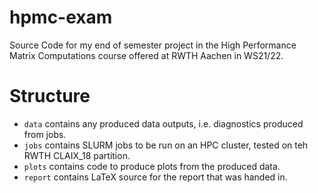 # hpmc-exam
Source Code for my end of semester project in the High Performance Matrix Computations course offered at RWTH Aachen in WS21/22. 

# Structure
* `data` contains any produced data outputs, i.e. diagnostics produced from jobs.
* `jobs` contains SLURM jobs to be run on an HPC cluster, tested on teh RWTH CLAIX_18 partition.
* `plots` contains code to produce plots from the produced data.
* `report` contains LaTeX source for the report that was handed in.